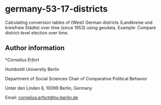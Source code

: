 # germany-53-17-districts
Calculating conversion tables of (West) German districts (Landkreise und kreisfreie Städte) over time (since 1953) using geodata. Example: Compare district-level election over time.


## Author information

**Cornelius Erfort*

Humboldt University Berlin

Department of Social Sciences
Chair of Comparative Political Behavior

Unter den Linden 6, 10099 Berlin, Germany

Email: cornelius.erfort@hu-berlin.de
